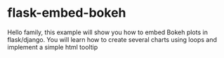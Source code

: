 # flask-embed-bokeh
Hello family, this example will show you how to embed Bokeh plots in flask/django.
You will learn how to create several charts using loops and implement a simple html tooltip
